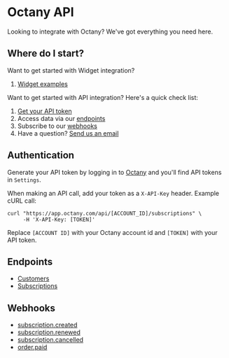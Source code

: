 Octany API
==========

Looking to integrate with Octany? We've got everything you need here.


Where do I start?
-----------------

Want to get started with Widget integration?

1. [Widget examples](#widget/examples.md)

Want to get started with API integration? Here's a quick check list:

1. [Get your API token](#authentication)
2. Access data via our [endpoints](#endpoints)
3. Subscribe to our [webhooks](#webhooks) 
4. Have a question? [Send us an email](mailto:support@octany.com)

Authentication
--------------

Generate your API token by logging in to [Octany](https://app.octany.com) and you'll find 
API tokens in `Settings`.

When making an API call, add your token as a `X-API-Key` header. Example cURL call:

```
curl "https://app.octany.com/api/[ACCOUNT_ID]/subscriptions" \
     -H 'X-API-Key: [TOKEN]'
```

Replace `[ACCOUNT ID]` with your Octany account id and `[TOKEN]` with your API token.
 

Endpoints
---------

- [Customers](endpoints/customers.md)
- [Subscriptions](endpoints/subscriptions.md)

Webhooks
--------
 
- [subscription.created](webhooks/webhooks.md#subscriptioncreated)
- [subscription.renewed](webhooks/webhooks.md#subscriptionrenewed)
- [subscription.cancelled](webhooks/webhooks.md#subscriptioncancelled)
- [order.paid](webhooks/webhooks.md#orderpaid)